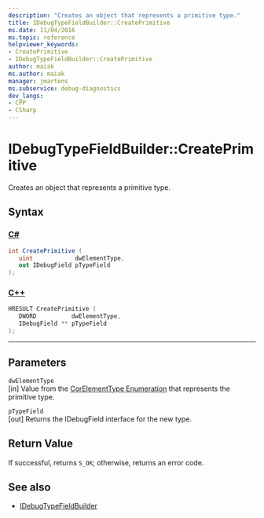 ```yaml
---
description: "Creates an object that represents a primitive type."
title: IDebugTypeFieldBuilder::CreatePrimitive
ms.date: 11/04/2016
ms.topic: reference
helpviewer_keywords:
- CreatePrimitive
- IDebugTypeFieldBuilder::CreatePrimitive
author: maiak
ms.author: maiak
manager: jmartens
ms.subservice: debug-diagnostics
dev_langs:
- CPP
- CSharp
---
```

# IDebugTypeFieldBuilder::CreatePrimitive

Creates an object that represents a primitive type.

## Syntax

### [C#](#tab/csharp)
```csharp
int CreatePrimitive (
   uint            dwElementType,
   out IDebugField pTypeField
);
```
### [C++](#tab/cpp)
```cpp
HRESULT CreatePrimitive (
   DWORD          dwElementType,
   IDebugField ** pTypeField
);
```
---

## Parameters
`dwElementType`\
[in] Value from the [CorElementType Enumeration](/dotnet/framework/unmanaged-api/metadata/corelementtype-enumeration) that represents the primitive type.

`pTypeField`\
[out] Returns the IDebugField interface for the new type.

## Return Value
 If successful, returns `S_OK`; otherwise, returns an error code.

## See also
- [IDebugTypeFieldBuilder](../../../extensibility/debugger/reference/idebugtypefieldbuilder.md)
